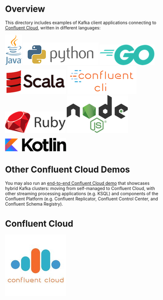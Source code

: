 # Overview

This directory includes examples of Kafka client applications connecting to [Confluent Cloud](https://www.confluent.io/confluent-cloud/), written in different languages:

[![](images/java.png)](java/)
[![](images/python.png)](python/)
[![](images/go.png)](go/)
[![](images/scala.png)](scala/)
[![](images/confluent-cli.png)](confluent-cli/)
[![](images/ruby.png)](ruby/)
[![](images/nodejs.png)](nodejs/)

[![](images/kotlin.png)](kotlin/)

# Other Confluent Cloud Demos

You may also run an [end-to-end Confluent Cloud demo](https://docs.confluent.io/current/tutorials/examples/ccloud/docs/index.html) that showcases hybrid Kafka clusters: moving from self-managed to Confluent Cloud, with other streaming processing applications (e.g. KSQL) and components of the Confluent Platform (e.g. Confluent Replicator, Confluent Control Center, and Confluent Schema Registry).

# Confluent Cloud

[![](images/confluent-cloud.jpeg)](https://www.confluent.io/confluent-cloud/)
